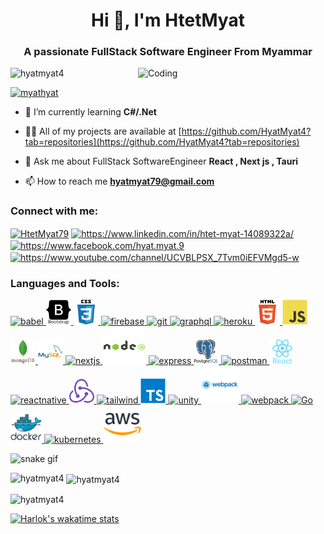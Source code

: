 <h1 align="center">Hi 👋, I'm HtetMyat</h1>
<h3 align="center">A passionate FullStack Software Engineer From Myammar</h3>
<img align="right" alt="Coding" width="300" src="https://media3.giphy.com/media/eNAsjO55tPbgaor7ma/giphy.gif?cid=6c09b952eohbdq5kxhnzxcqv6gaao256eg3rjkl0ytybum5j&ep=v1_stickers_related&rid=giphy.gif&ct=s">

<p align="left"> <img src="https://komarev.com/ghpvc/?username=hyatmyat4&label=Profile%20views&color=0e75b6&style=flat" alt="hyatmyat4" /> </p>

<p align="left"> <a href="https://twitter.com/myathyat" target="blank"><img src="https://img.shields.io/twitter/follow/myathyat?logo=twitter&style=for-the-badge" alt="myathyat" /></a> </p>

- 🌱 I’m currently learning **C#/.Net**

- 👨‍💻 All of my projects are available at [https://github.com/HyatMyat4?tab=repositories](https://github.com/HyatMyat4?tab=repositories)

- 💬 Ask me about FullStack SoftwareEngineer **React , Next js ,  Tauri**

- 📫 How to reach me **hyatmyat79@gmail.com**

<h3 align="left">Connect with me:</h3>
<p align="left">
<a href="https://twitter.com/HtetMyat79" target="blank"><img align="center" src="https://raw.githubusercontent.com/rahuldkjain/github-profile-readme-generator/master/src/images/icons/Social/twitter.svg" alt="HtetMyat79" height="30" width="40" /></a>
<a href="https://www.linkedin.com/in/htet-myat-14089322a/" target="blank"><img align="center" src="https://raw.githubusercontent.com/rahuldkjain/github-profile-readme-generator/master/src/images/icons/Social/linked-in-alt.svg" alt="https://www.linkedin.com/in/htet-myat-14089322a/" height="30" width="40" /></a>
<a href="https://www.facebook.com/hyat.myat.9" target="blank"><img align="center" src="https://raw.githubusercontent.com/rahuldkjain/github-profile-readme-generator/master/src/images/icons/Social/facebook.svg" alt="https://www.facebook.com/hyat.myat.9" height="30" width="40" /></a>
<a href="https://www.youtube.com/channel/UCVBLPSX_7Tvm0iEFVMgd5-w" target="blank"><img align="center" src="https://raw.githubusercontent.com/rahuldkjain/github-profile-readme-generator/master/src/images/icons/Social/youtube.svg" alt="https://www.youtube.com/channel/UCVBLPSX_7Tvm0iEFVMgd5-w" height="30" width="40" /></a>
</p>

<h3 align="left">Languages and Tools:</h3>
<p align="left">  <a href="https://babeljs.io/" target="_blank" rel="noreferrer"> <img src="https://www.vectorlogo.zone/logos/babeljs/babeljs-icon.svg" alt="babel" width="40" height="40"/> </a> <a href="https://getbootstrap.com" target="_blank" rel="noreferrer"> <img src="https://raw.githubusercontent.com/devicons/devicon/master/icons/bootstrap/bootstrap-plain-wordmark.svg" alt="bootstrap" width="40" height="40"/> </a> <a href="https://www.w3schools.com/css/" target="_blank" rel="noreferrer"> <img src="https://raw.githubusercontent.com/devicons/devicon/master/icons/css3/css3-original-wordmark.svg" alt="css3" width="40" height="40"/> </a>  </a>  <a href="https://firebase.google.com/" target="_blank" rel="noreferrer"> <img src="https://www.vectorlogo.zone/logos/firebase/firebase-icon.svg" alt="firebase" width="40" height="40"/> </a>  </a> <a href="https://git-scm.com/" target="_blank" rel="noreferrer"> <img src="https://www.vectorlogo.zone/logos/git-scm/git-scm-icon.svg" alt="git" width="40" height="40"/> </a> <a href="https://graphql.org" target="_blank" rel="noreferrer"> <img src="https://www.vectorlogo.zone/logos/graphql/graphql-icon.svg" alt="graphql" width="40" height="40"/> </a> <a href="https://heroku.com" target="_blank" rel="noreferrer"> <img src="https://www.vectorlogo.zone/logos/heroku/heroku-icon.svg" alt="heroku" width="40" height="40"/> </a> <a href="https://www.w3.org/html/" target="_blank" rel="noreferrer"> <img src="https://raw.githubusercontent.com/devicons/devicon/master/icons/html5/html5-original-wordmark.svg" alt="html5" width="40" height="40"/> </a> <a href="https://developer.mozilla.org/en-US/docs/Web/JavaScript" target="_blank" rel="noreferrer"> <img src="https://raw.githubusercontent.com/devicons/devicon/master/icons/javascript/javascript-original.svg" alt="javascript" width="40" height="40"/> </a> <a href="https://www.mongodb.com/" target="_blank" rel="noreferrer"> <img src="https://raw.githubusercontent.com/devicons/devicon/master/icons/mongodb/mongodb-original-wordmark.svg" alt="mongodb" width="40" height="40"/> </a> <a href="https://www.mysql.com/" target="_blank" rel="noreferrer"> <img src="https://raw.githubusercontent.com/devicons/devicon/master/icons/mysql/mysql-original-wordmark.svg" alt="mysql" width="40" height="40"/> </a> <a href="https://nextjs.org/" target="_blank" rel="noreferrer"> <img src="https://d2nir1j4sou8ez.cloudfront.net/wp-content/uploads/2021/12/nextjs-boilerplate-logo.png" alt="nextjs" width="50" height="50"/> </a> <a href="https://nodejs.org" target="_blank" rel="noreferrer"> <img src="https://raw.githubusercontent.com/devicons/devicon/master/icons/nodejs/nodejs-original-wordmark.svg" alt="nodejs" width="70" height="60"/> </a> <a href="https://expressjs.com" target="_blank" rel="noreferrer"> <img src="https://www.sohamkamani.com/nodejs/expressjs-architecture/express-routing-logo.png" alt="express" width="110" height="45"/> </a>
 <a href="https://www.postgresql.org" target="_blank" rel="noreferrer"> <img src="https://raw.githubusercontent.com/devicons/devicon/master/icons/postgresql/postgresql-original-wordmark.svg" alt="postgresql" width="40" height="40"/> </a> <a href="https://postman.com" target="_blank" rel="noreferrer"> <img src="https://www.vectorlogo.zone/logos/getpostman/getpostman-icon.svg" alt="postman" width="40" height="40"/> </a> <a href="https://reactjs.org/" target="_blank" rel="noreferrer"> <img src="https://raw.githubusercontent.com/devicons/devicon/master/icons/react/react-original-wordmark.svg" alt="react" width="40" height="40"/> </a> <a href="https://reactnative.dev/" target="_blank" rel="noreferrer"> <img src="https://reactnative.dev/img/header_logo.svg" alt="reactnative" width="40" height="40"/> </a> <a href="https://redux.js.org" target="_blank" rel="noreferrer"> <img src="https://raw.githubusercontent.com/devicons/devicon/master/icons/redux/redux-original.svg" alt="redux" width="40" height="40"/> </a> <a href="https://tailwindcss.com/" target="_blank" rel="noreferrer"> <img src="https://www.vectorlogo.zone/logos/tailwindcss/tailwindcss-icon.svg" alt="tailwind" width="40" height="40"/> </a> <a href="https://www.typescriptlang.org/" target="_blank" rel="noreferrer"> <img src="https://raw.githubusercontent.com/devicons/devicon/master/icons/typescript/typescript-original.svg" alt="typescript" width="40" height="40"/> </a> <a href="https://unity.com/" target="_blank" rel="noreferrer"> <img src="https://i.redd.it/tu3gt6ysfxq71.png" alt="unity" width="40" height="40"/> </a> <a href="https://webpack.js.org" target="_blank" rel="noreferrer"> <img src="https://raw.githubusercontent.com/devicons/devicon/d00d0969292a6569d45b06d3f350f463a0107b0d/icons/webpack/webpack-original-wordmark.svg" alt="webpack" width="60" height="60"/> </a> </a> <a href="https://react-query.tanstack.com" target="_blank" rel="noreferrer"> <img src="https://user-images.githubusercontent.com/46889813/106451545-c7cef300-6497-11eb-80d9-e51c9fc3cd33.png" alt="webpack" width="40" height="40"/> </a>  <a href="https://go.dev target="_blank" rel="noreferrer"> <img src="https://upload.wikimedia.org/wikipedia/commons/thumb/0/05/Go_Logo_Blue.svg/1280px-Go_Logo_Blue.svg.png" alt="Go" width="80" height="35"/> </a> <a href="https://www.docker.com/" target="_blank" rel="noreferrer"> <img src="https://raw.githubusercontent.com/devicons/devicon/master/icons/docker/docker-original-wordmark.svg" alt="docker" width="50" height="50"/> </a> <a href="https://kubernetes.io/" target="_blank" rel="noreferrer"> <img src="https://kubernetes.io/images/kubernetes-horizontal-color.png" alt="kubernetes" width="160" height="40"/> </a><a href="https://aws.amazon.com" target="_blank" rel="noreferrer"> <img src="https://raw.githubusercontent.com/devicons/devicon/master/icons/amazonwebservices/amazonwebservices-original-wordmark.svg" alt="aws" width="60" height="60"/> </a>
</p>

![snake gif](https://github.com/YOUR_USERNAME/YOUR_USERNAME/blob/output/github-contribution-grid-snake.gif)
 
<p><img align="left" src="https://github-readme-stats.vercel.app/api/top-langs?username=hyatmyat4&langs_count=10&show_icons=true&locale=en&theme=radical" alt="hyatmyat4" /></p>

<p>&nbsp;<img align="center" src="https://github-readme-stats.vercel.app/api?username=hyatmyat4&show_icons=true&locale=en&theme=radical" alt="hyatmyat4" /></p>
 
<p><img align="center" src="https://github-readme-streak-stats.herokuapp.com/?user=hyatmyat4&theme=radical" alt="hyatmyat4" /></p>
 
[![Harlok's wakatime stats](https://github-readme-stats.vercel.app/api/wakatime?username=HyatMyat4&layout=compact&theme=radical)](https://github.com/HyatMyat4/HyatMyat4)

 


